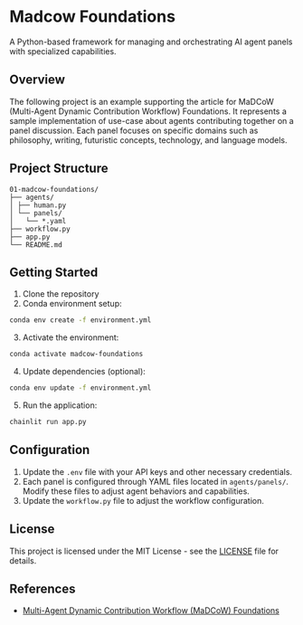 # Madcow Foundations

A Python-based framework for managing and orchestrating AI agent panels with specialized capabilities.

## Overview

The following project is an example supporting the article for MaDCoW (Multi-Agent Dynamic Contribution Workflow) Foundations. It represents a sample implementation of use-case about agents contributing together on a panel discussion. Each panel focuses on specific domains such as philosophy, writing, futuristic concepts, technology, and language models.

## Project Structure
```code
01-madcow-foundations/
├── agents/
│ ├── human.py
│ └── panels/
│   └── *.yaml
├── workflow.py
├── app.py
└── README.md
```

## Getting Started

1. Clone the repository
2. Conda environment setup:
```bash
conda env create -f environment.yml
```
3. Activate the environment:
```bash
conda activate madcow-foundations
```
4. Update dependencies (optional):
```bash
conda env update -f environment.yml
```
5. Run the application:
```bash
chainlit run app.py
```

## Configuration

1. Update the `.env` file with your API keys and other necessary credentials.
2. Each panel is configured through YAML files located in `agents/panels/`. Modify these files to adjust agent behaviors and capabilities.
3. Update the `workflow.py` file to adjust the workflow configuration.

## License

This project is licensed under the MIT License - see the [LICENSE](LICENSE) file for details.

## References
- [Multi-Agent Dynamic Contribution Workflow (MaDCoW) Foundations](https://medium.com/@dimitar.h.stoyanov/multi-agent-dynamic-contribution-workflow-madcow-part-1-foundations-6f9f75a8bb49)
